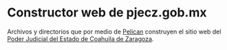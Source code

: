 
# Constructor web de pjecz.gob.mx

Archivos y directorios que por medio de [Pelican](https://blog.getpelican.com/) construyen el sitio web del [Poder Judicial del Estado de Coahuila de Zaragoza](https://www.pjecz.gob.mx).
